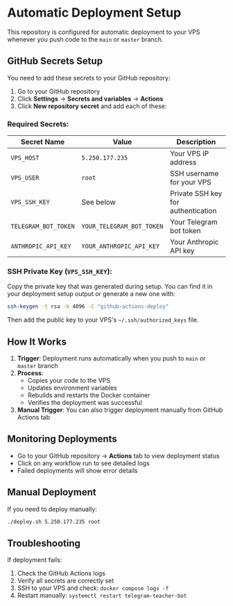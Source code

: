 # Automatic Deployment Setup

This repository is configured for automatic deployment to your VPS whenever you push code to the `main` or `master` branch.

## GitHub Secrets Setup

You need to add these secrets to your GitHub repository:

1. Go to your GitHub repository
2. Click **Settings** → **Secrets and variables** → **Actions**
3. Click **New repository secret** and add each of these:

### Required Secrets:

| Secret Name | Value | Description |
|-------------|-------|-------------|
| `VPS_HOST` | `5.250.177.235` | Your VPS IP address |
| `VPS_USER` | `root` | SSH username for your VPS |
| `VPS_SSH_KEY` | See below | Private SSH key for authentication |
| `TELEGRAM_BOT_TOKEN` | `YOUR_TELEGRAM_BOT_TOKEN` | Your Telegram bot token |
| `ANTHROPIC_API_KEY` | `YOUR_ANTHROPIC_API_KEY` | Your Anthropic API key |

### SSH Private Key (`VPS_SSH_KEY`):
Copy the private key that was generated during setup. You can find it in your deployment setup output or generate a new one with:
```bash
ssh-keygen -t rsa -b 4096 -C "github-actions-deploy"
```
Then add the public key to your VPS's `~/.ssh/authorized_keys` file.

## How It Works

1. **Trigger**: Deployment runs automatically when you push to `main` or `master` branch
2. **Process**: 
   - Copies your code to the VPS
   - Updates environment variables
   - Rebuilds and restarts the Docker container
   - Verifies the deployment was successful
3. **Manual Trigger**: You can also trigger deployment manually from GitHub Actions tab

## Monitoring Deployments

- Go to your GitHub repository → **Actions** tab to view deployment status
- Click on any workflow run to see detailed logs
- Failed deployments will show error details

## Manual Deployment

If you need to deploy manually:
```bash
./deploy.sh 5.250.177.235 root
```

## Troubleshooting

If deployment fails:
1. Check the GitHub Actions logs
2. Verify all secrets are correctly set
3. SSH to your VPS and check: `docker compose logs -f`
4. Restart manually: `systemctl restart telegram-teacher-bot`